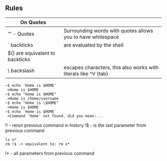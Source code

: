 ## Rules

|On Quotes||
|---|---|
|'" - Quotes|Surrounding words with quotes allows you to have whitespace|
|\` backticks| are evaluated by the shell|
|$() are equivalent to backticks||
|\ backslash| escapes characters, this also works with literals like ^V (tab)|


```
~$ echo 'Home is $HOME'
 >Home is $HOME
~$ echo "Home is $HOME"
 >Home is /home/username
~$ echo "Home is \$HOME"
 >Home is $HOME
~$ echo `Home is $HOME`
 >Command 'Home' not found, did you mean:...
```

!! - rerun previous command in history
!$ - is the last parameter from previous command
```
ls x*
rm !$ -> equivalent to: rm x*
```
!* - all parameters from previous command
